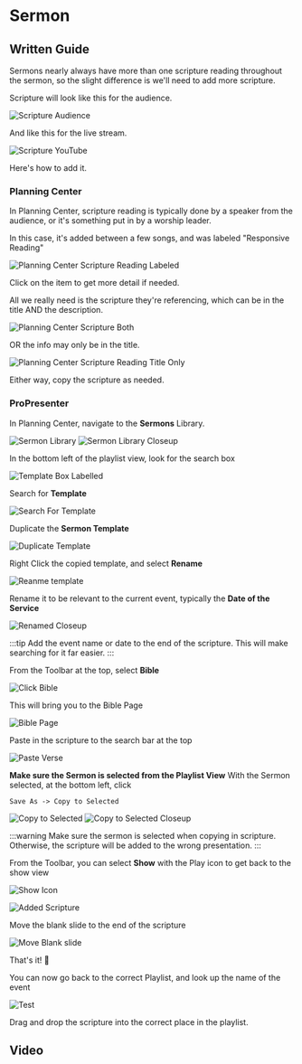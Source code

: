 # Sermon

## Written Guide

Sermons nearly always have more than one scripture reading throughout the sermon, so the slight difference is we'll need to add more scripture.

Scripture will look like this for the audience.

![Scripture Audience](../img/common/final_scripture_audience.webp)

And like this for the live stream.

![Scripture YouTube](../img/common/final_scripture_yt.webp)

Here's how to add it.

### Planning Center

In Planning Center, scripture reading is typically done by a speaker from the audience, or it's something put in by a worship leader.

In this case, it's added between a few songs, and was labeled "Responsive Reading"

![Planning Center Scripture Reading Labeled](../img/call-to-worship/planning_center_call_to_worship.webp)

Click on the item to get more detail if needed.

All we really need is the scripture they're referencing, which can be in the title AND the description.

![Planning Center Scripture Both](../img/common/planning_center_more_info.webp)

OR the info may only be in the title.

![Planning Center Scripture Reading Title Only](../img/call-to-worship/planning_center_minimal_info.webp)

Either way, copy the scripture as needed.

### ProPresenter

In Planning Center, navigate to the **Sermons** Library.

![Sermon Library](../img/common/sermon_library.webp)
![Sermon Library Closeup](../img/common/sermon_library_closeup.webp)

In the bottom left of the playlist view, look for the search box

![Template Box Labelled](../img/common/search_for_template_labeled.webp)

Search for **Template**

![Search For Template](../img/common/search_for_template_closeup.webp)

Duplicate the **Sermon Template**

![Duplicate Template](../img/call-to-worship/duplicate.webp)

Right Click the copied template, and select **Rename**

![Reanme template](../img/call-to-worship/rename.webp)

Rename it to be relevant to the current event, typically the **Date of the Service**

![Renamed Closeup](../img/call-to-worship/renamed.webp)

:::tip
Add the event name or date to the end of the scripture. This will make searching for it far easier.
:::

From the Toolbar at the top, select **Bible**

![Click Bible](../img/common/bible_labeled.webp)

This will bring you to the Bible Page

![Bible Page](../img/call-to-worship/bible_view.webp)

Paste in the scripture to the search bar at the top

![Paste Verse](../img/call-to-worship/bible_search.webp)

**Make sure the Sermon is selected from the Playlist View**
With the Sermon selected, at the bottom left, click

```
Save As -> Copy to Selected
```

![Copy to Selected](../img/scripture-readings/copy_to_selected.webp)
![Copy to Selected Closeup](../img/scripture-readings/copy_to_selected_closeup.webp)

:::warning
Make sure the sermon is selected when copying in scripture. Otherwise, the scripture will be added to the wrong presentation.
:::

From the Toolbar, you can select **Show** with the Play icon to get back to the show view

![Show Icon](../img/common/show_labeled.webp)

![Added Scripture](../img/call-to-worship/show_view_added.webp)

Move the blank slide to the end of the scripture

![Move Blank slide](../img/call-to-worship/slide_moved.webp)

That's it! 🎉

You can now go back to the correct Playlist, and look up the name of the event

![Test](../img/common/search.webp)

Drag and drop the scripture into the correct place in the playlist.

## Video
